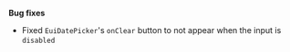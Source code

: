 **Bug fixes**

- Fixed `EuiDatePicker`'s `onClear` button to not appear when the input is `disabled`
